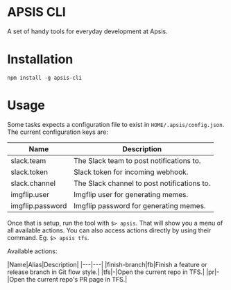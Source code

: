 APSIS CLI
=========

A set of handy tools for everyday development at Apsis.

# Installation
`npm install -g apsis-cli`

# Usage
Some tasks expects a configuration file to exist in `HOME/.apsis/config.json`. The current configuration keys are:

|Name|Description|
|---|---|
|slack.team|The Slack team to post notifications to.|
|slack.token|Slack token for incoming webhook.|
|slack.channel|The Slack channel to post notifications to.|
|imgflip.user|Imgflip user for generating memes.|
|imgflip.password|Imgflip password for generating memes.|

Once that is setup, run the tool with `$> apsis`. That will show you a menu of all available actions. You can also access actions directly by using their command. Eg. `$> apsis tfs`.

Available actions:

|Name|Alias|Description|
|---|---|
|finish-branch|fb|Finish a feature or release branch in Git flow style.|
|tfs|-|Open the current repo in TFS.|
|pr|-|Open the current repo's PR page in TFS.|
